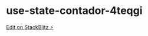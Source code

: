 # use-state-contador-4teqgi

[Edit on StackBlitz ⚡️](https://stackblitz.com/edit/use-state-contador-4teqgi)